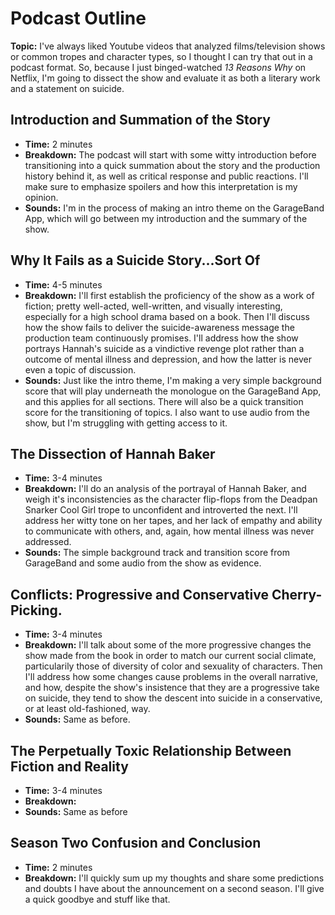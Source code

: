 # Podcast Outline
**Topic:** I've always liked Youtube videos that analyzed films/television shows or common tropes and character types, so I thought I can try that out in a podcast format. So, because I just binged-watched *13 Reasons Why* on Netflix, I'm going to dissect the show and evaluate it as both a literary work and a statement on suicide.

## Introduction and Summation of the Story 
* **Time:** 2 minutes
* **Breakdown:** The podcast will start with some witty introduction before transitioning into a quick summation about the story and the production history behind it, as well as critical response and public reactions. I'll make sure to emphasize spoilers and how this interpretation is my opinion.
* **Sounds:** I'm in the process of making an intro theme on the GarageBand App, which will go between my introduction and the summary of the show.
## Why It Fails as a Suicide Story...Sort Of
* **Time:** 4-5 minutes
* **Breakdown:** I'll first establish the proficiency of the show as a work of fiction; pretty well-acted, well-written, and visually interesting, especially for a high school drama based on a book. Then I'll discuss how the show fails to deliver the suicide-awareness message the production team continuously promises. I'll address how the show portrays Hannah's suicide as a vindictive revenge plot rather than a outcome of mental illness and depression, and how the latter is never even a topic of discussion.
* **Sounds:** Just like the intro theme, I'm making a very simple background score that will play underneath the monologue on the GarageBand App, and this applies for all sections. There will also be a quick transition score for the transitioning of topics. I also want to use audio from the show, but I'm struggling with getting access to it.
## The Dissection of Hannah Baker
* **Time:** 3-4 minutes
* **Breakdown:** I'll do an analysis of the portrayal of Hannah Baker, and weigh it's inconsistencies as the character flip-flops from the Deadpan Snarker Cool Girl trope to unconfident and introverted the next. I'll address her witty tone on her tapes, and her lack of empathy and ability to communicate with others, and, again, how mental illness was never addressed.
* **Sounds:** The simple background track and transition score from GarageBand and some audio from the show as evidence. 
## Conflicts: Progressive and Conservative Cherry-Picking.
* **Time:** 3-4 minutes
* **Breakdown:** I'll talk about some of the more progressive changes the show made from the book in order to match our current social climate, particularily those of diversity of color and sexuality of characters. Then I'll address how some changes cause problems in the overall narrative, and how, despite the show's insistence that they are a progressive take on suicide, they tend to show the descent into suicide in a conservative, or at least old-fashioned, way.  
* **Sounds:** Same as before.
## The Perpetually Toxic Relationship Between Fiction and Reality
* **Time:** 3-4 minutes
* **Breakdown:** 
* **Sounds:** Same as before
## Season Two Confusion and Conclusion
* **Time:** 2 minutes
* **Breakdown:** I'll quickly sum up my thoughts and share some predictions and doubts I have about the announcement on a second season. I'll give a quick goodbye and stuff like that.